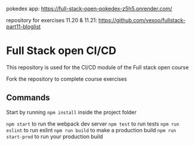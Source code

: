pokedex app: https://full-stack-open-pokedex-z5h5.onrender.com/

repository for exercises 11.20 & 11.21: https://github.com/vexoo/fullstack-part11-bloglist

# Full Stack open CI/CD

This repository is used for the CI/CD module of the Full stack open course

Fork the repository to complete course exercises

## Commands

Start by running `npm install` inside the project folder

`npm start` to run the webpack dev server
`npm test` to run tests
`npm run eslint` to run eslint
`npm run build` to make a production build
`npm run start-prod` to run your production build
